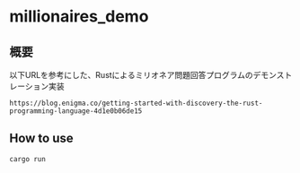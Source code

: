 # millionaires_demo

## 概要
以下URLを参考にした、Rustによるミリオネア問題回答プログラムのデモンストレーション実装

`https://blog.enigma.co/getting-started-with-discovery-the-rust-programming-language-4d1e0b06de15`

## How to use

`cargo run`


